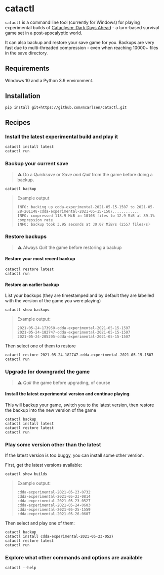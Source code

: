 # catactl

`catactl` is a command line tool (currently for Windows) for playing experimental builds
of [Cataclysm: Dark Days Ahead](https://cataclysmdda.org/) - 
a turn-based survival game set in a post-apocalyptic world.

It can also backup and restore your save game for you. 
Backups are very fast due to multi-threaded compression - 
even when reaching 10000+ files in the save directory.

## Requirements

Windows 10 and a Python 3.9 environment.

## Installation

```shell
pip install git+https://github.com/mcarlsen/catactl.git
```

## Recipes

### Install the latest experimental build and play it

```shell
catactl install latest
catactl run
```

### Backup your current save

> ⚠️
> Do a *Quicksave* or *Save and Quit* from the game before doing a backup.

```shell
catactl backup
```

> Example output
> ```
> INFO: backing up cdda-experimental-2021-05-15-1507 to 2021-05-28-201148-cdda-experimental-2021-05-15-1507............
> INFO: compressed 118.9 MiB in 10108 files to 12.9 MiB at 89.1% compression rate
> INFO: backup took 3.95 seconds at 30.07 MiB/s (2557 files/s)
> ```

### Restore backups

> ⚠️
> Always *Quit* the game before restoring a backup

#### Restore your most recent backup

```shell
catactl restore latest
catactl run
```

#### Restore an earlier backup

List your backups (they are timestamped and by default they are labelled with the version of the game you were playing)

```shell
catactl show backups
```

> Example output:
> ```
> 2021-05-24-173950-cdda-experimental-2021-05-15-1507
> 2021-05-24-182747-cdda-experimental-2021-05-15-1507
> 2021-05-24-205205-cdda-experimental-2021-05-15-1507
> ```

Then select one of them to restore

```shell
catactl restore 2021-05-24-182747-cdda-experimental-2021-05-15-1507
catactl run
```


### Upgrade (or downgrade) the game

> ⚠️
> *Quit* the game before upgrading, of course

#### Install the latest experimental version and continue playing

This will backup your game, switch you to the latest version, then restore the backup into the new version of the game

```shell
catactl backup
catactl install latest
catactl restore latest
catactl run
```

### Play some version other than the latest

If the latest version is too buggy, you can install some other version.

First, get the latest versions available:

```shell
catactl show builds
```


> Example output:
> ```
> cdda-experimental-2021-05-23-0732
> cdda-experimental-2021-05-23-0814
> cdda-experimental-2021-05-23-0527
> cdda-experimental-2021-05-24-0603
> cdda-experimental-2021-05-25-1559
> cdda-experimental-2021-05-26-0607
> ```

Then select and play one of them:

```shell
catactl backup
catactl install cdda-experimental-2021-05-23-0527
catactl restore latest
catactl run
```

### Explore what other commands and options are available

```shell
catactl --help
```


